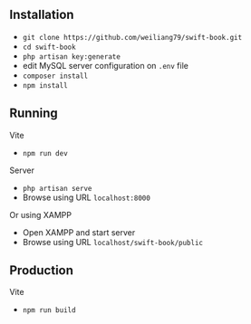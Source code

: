 ## Installation

- `git clone https://github.com/weiliang79/swift-book.git`
- `cd swift-book`
- `php artisan key:generate`
- edit MySQL server configuration on `.env` file
- `composer install`
- `npm install`

## Running

Vite
- `npm run dev`

Server
- `php artisan serve`
- Browse using URL `localhost:8000`

Or using XAMPP
- Open XAMPP and start server
- Browse using URL `localhost/swift-book/public`

## Production

Vite
- `npm run build`